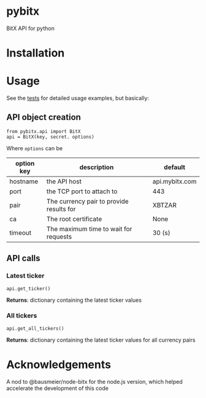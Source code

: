 # pybitx
BitX API for python

# Installation

# Usage

See the [tests](tests/) for detailed usage examples, but basically:

## API object creation

    from pybitx.api import BitX
    api = BitX(key, secret. options)

Where `options` can be

| option key   | description      | default |
|--------------|------------------|---------|
|hostname | the API host | api.mybitx.com |
|port | the TCP port to attach to | 443 |
|pair | The currency pair to provide results for | XBTZAR |
|ca | The root certificate | None |
|timeout | The maximum time to wait for requests | 30 (s) |

## API calls

### Latest ticker

    api.get_ticker()

**Returns**: dictionary containing the latest ticker values

### All tickers

    api.get_all_tickers()

**Returns**: dictionary containing the latest ticker values for all currency pairs

# Acknowledgements

A nod to @bausmeier/node-bitx for the node.js version, which helped
accelerate the development of this code